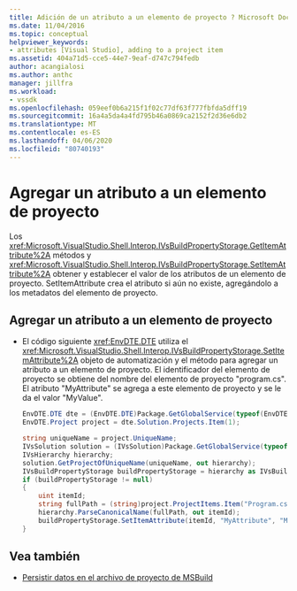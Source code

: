 ```yaml
---
title: Adición de un atributo a un elemento de proyecto ? Microsoft Docs
ms.date: 11/04/2016
ms.topic: conceptual
helpviewer_keywords:
- attributes [Visual Studio], adding to a project item
ms.assetid: 404a71d5-cce5-44e7-9eaf-d747c794fedb
author: acangialosi
ms.author: anthc
manager: jillfra
ms.workload:
- vssdk
ms.openlocfilehash: 059eef0b6a215f1f02c77df63f777fbfda5dff19
ms.sourcegitcommit: 16a4a5da4a4fd795b46a0869ca2152f2d36e6db2
ms.translationtype: MT
ms.contentlocale: es-ES
ms.lasthandoff: 04/06/2020
ms.locfileid: "80740193"
---
```

# <a name="add-an-attribute-to-a-project-item"></a>Agregar un atributo a un elemento de proyecto
Los <xref:Microsoft.VisualStudio.Shell.Interop.IVsBuildPropertyStorage.GetItemAttribute%2A> métodos y <xref:Microsoft.VisualStudio.Shell.Interop.IVsBuildPropertyStorage.SetItemAttribute%2A> obtener y establecer el valor de los atributos de un elemento de proyecto. SetItemAttribute crea el atributo si aún no existe, agregándolo a los metadatos del elemento de proyecto.

## <a name="add-an-attribute-to-a-project-item"></a>Agregar un atributo a un elemento de proyecto

- El código siguiente <xref:EnvDTE.DTE> utiliza el <xref:Microsoft.VisualStudio.Shell.Interop.IVsBuildPropertyStorage.SetItemAttribute%2A> objeto de automatización y el método para agregar un atributo a un elemento de proyecto. El identificador del elemento de proyecto se obtiene del nombre del elemento de proyecto "program.cs". El atributo "MyAttribute" se agrega a este elemento de proyecto y se le da el valor "MyValue".

    ```csharp
    EnvDTE.DTE dte = (EnvDTE.DTE)Package.GetGlobalService(typeof(EnvDTE.DTE));
    EnvDTE.Project project = dte.Solution.Projects.Item(1);

    string uniqueName = project.UniqueName;
    IVsSolution solution = (IVsSolution)Package.GetGlobalService(typeof(SVsSolution));
    IVsHierarchy hierarchy;
    solution.GetProjectOfUniqueName(uniqueName, out hierarchy);
    IVsBuildPropertyStorage buildPropertyStorage = hierarchy as IVsBuildPropertyStorage;
    if (buildPropertyStorage != null)
    {
        uint itemId;
        string fullPath = (string)project.ProjectItems.Item("Program.cs").Properties.Item("FullPath").Value;
        hierarchy.ParseCanonicalName(fullPath, out itemId);
        buildPropertyStorage.SetItemAttribute(itemId, "MyAttribute", "MyValue");
    }

    ```

## <a name="see-also"></a>Vea también
- [Persistir datos en el archivo de proyecto de MSBuild](../extensibility/internals/persisting-data-in-the-msbuild-project-file.md)
